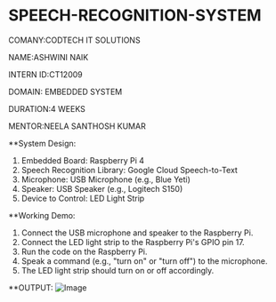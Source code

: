 # SPEECH-RECOGNITION-SYSTEM

COMANY:CODTECH IT SOLUTIONS

NAME:ASHWINI NAIK

INTERN ID:CT12009

DOMAIN: EMBEDDED SYSTEM

DURATION:4 WEEKS

MENTOR:NEELA SANTHOSH KUMAR

**System Design:

1. Embedded Board: Raspberry Pi 4
2. Speech Recognition Library: Google Cloud Speech-to-Text
3. Microphone: USB Microphone (e.g., Blue Yeti)
4. Speaker: USB Speaker (e.g., Logitech S150)
5. Device to Control: LED Light Strip

**Working Demo:

1. Connect the USB microphone and speaker to the Raspberry Pi.
2. Connect the LED light strip to the Raspberry Pi's GPIO pin 17.
3. Run the code on the Raspberry Pi.
4. Speak a command (e.g., "turn on" or "turn off") to the microphone.
5. The LED light strip should turn on or off accordingly.

**OUTPUT:
![Image](https://github.com/user-attachments/assets/a739df81-dc64-4309-9b7f-af638254a3eb)



